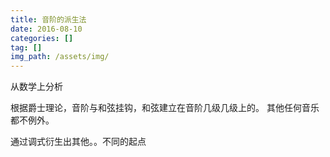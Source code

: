 ```yaml
---
title: 音阶的派生法
date: 2016-08-10
categories: []
tag: []
img_path: /assets/img/
---
```




从数学上分析

根据爵士理论，音阶与和弦挂钩，和弦建立在音阶几级几级上的。 其他任何音乐都不例外。

通过调式衍生出其他。。不同的起点
